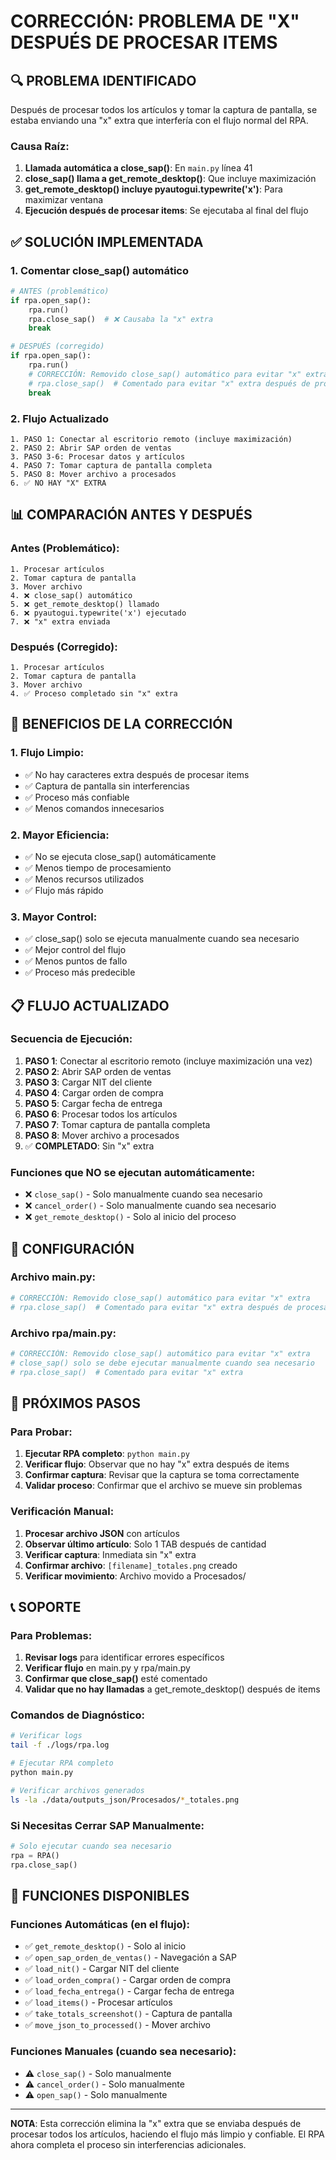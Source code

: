 # CORRECCIÓN: PROBLEMA DE "X" DESPUÉS DE PROCESAR ITEMS

## **🔍 PROBLEMA IDENTIFICADO**

Después de procesar todos los artículos y tomar la captura de pantalla, se estaba enviando una "x" extra que interfería con el flujo normal del RPA.

### **Causa Raíz:**
1. **Llamada automática a close_sap()**: En `main.py` línea 41
2. **close_sap() llama a get_remote_desktop()**: Que incluye maximización
3. **get_remote_desktop() incluye pyautogui.typewrite('x')**: Para maximizar ventana
4. **Ejecución después de procesar items**: Se ejecutaba al final del flujo

## **✅ SOLUCIÓN IMPLEMENTADA**

### **1. Comentar close_sap() automático**
```python
# ANTES (problemático)
if rpa.open_sap():
    rpa.run()
    rpa.close_sap()  # ❌ Causaba la "x" extra
    break

# DESPUÉS (corregido)
if rpa.open_sap():
    rpa.run()
    # CORRECCIÓN: Removido close_sap() automático para evitar "x" extra
    # rpa.close_sap()  # Comentado para evitar "x" extra después de procesar items
    break
```

### **2. Flujo Actualizado**
```
1. PASO 1: Conectar al escritorio remoto (incluye maximización)
2. PASO 2: Abrir SAP orden de ventas
3. PASO 3-6: Procesar datos y artículos
4. PASO 7: Tomar captura de pantalla completa
5. PASO 8: Mover archivo a procesados
6. ✅ NO HAY "X" EXTRA
```

## **📊 COMPARACIÓN ANTES Y DESPUÉS**

### **Antes (Problemático):**
```
1. Procesar artículos
2. Tomar captura de pantalla
3. Mover archivo
4. ❌ close_sap() automático
5. ❌ get_remote_desktop() llamado
6. ❌ pyautogui.typewrite('x') ejecutado
7. ❌ "x" extra enviada
```

### **Después (Corregido):**
```
1. Procesar artículos
2. Tomar captura de pantalla
3. Mover archivo
4. ✅ Proceso completado sin "x" extra
```

## **🎯 BENEFICIOS DE LA CORRECCIÓN**

### **1. Flujo Limpio:**
- ✅ No hay caracteres extra después de procesar items
- ✅ Captura de pantalla sin interferencias
- ✅ Proceso más confiable
- ✅ Menos comandos innecesarios

### **2. Mayor Eficiencia:**
- ✅ No se ejecuta close_sap() automáticamente
- ✅ Menos tiempo de procesamiento
- ✅ Menos recursos utilizados
- ✅ Flujo más rápido

### **3. Mayor Control:**
- ✅ close_sap() solo se ejecuta manualmente cuando sea necesario
- ✅ Mejor control del flujo
- ✅ Menos puntos de fallo
- ✅ Proceso más predecible

## **📋 FLUJO ACTUALIZADO**

### **Secuencia de Ejecución:**
1. **PASO 1**: Conectar al escritorio remoto (incluye maximización una vez)
2. **PASO 2**: Abrir SAP orden de ventas
3. **PASO 3**: Cargar NIT del cliente
4. **PASO 4**: Cargar orden de compra
5. **PASO 5**: Cargar fecha de entrega
6. **PASO 6**: Procesar todos los artículos
7. **PASO 7**: Tomar captura de pantalla completa
8. **PASO 8**: Mover archivo a procesados
9. ✅ **COMPLETADO**: Sin "x" extra

### **Funciones que NO se ejecutan automáticamente:**
- ❌ `close_sap()` - Solo manualmente cuando sea necesario
- ❌ `cancel_order()` - Solo manualmente cuando sea necesario
- ❌ `get_remote_desktop()` - Solo al inicio del proceso

## **🔧 CONFIGURACIÓN**

### **Archivo main.py:**
```python
# CORRECCIÓN: Removido close_sap() automático para evitar "x" extra
# rpa.close_sap()  # Comentado para evitar "x" extra después de procesar items
```

### **Archivo rpa/main.py:**
```python
# CORRECCIÓN: Removido close_sap() automático para evitar "x" extra
# close_sap() solo se debe ejecutar manualmente cuando sea necesario
# rpa.close_sap()  # Comentado para evitar "x" extra
```

## **🚀 PRÓXIMOS PASOS**

### **Para Probar:**
1. **Ejecutar RPA completo**: `python main.py`
2. **Verificar flujo**: Observar que no hay "x" extra después de items
3. **Confirmar captura**: Revisar que la captura se toma correctamente
4. **Validar proceso**: Confirmar que el archivo se mueve sin problemas

### **Verificación Manual:**
1. **Procesar archivo JSON** con artículos
2. **Observar último artículo**: Solo 1 TAB después de cantidad
3. **Verificar captura**: Inmediata sin "x" extra
4. **Confirmar archivo**: `[filename]_totales.png` creado
5. **Verificar movimiento**: Archivo movido a Procesados/

## **📞 SOPORTE**

### **Para Problemas:**
1. **Revisar logs** para identificar errores específicos
2. **Verificar flujo** en main.py y rpa/main.py
3. **Confirmar que close_sap()** esté comentado
4. **Validar que no hay llamadas** a get_remote_desktop() después de items

### **Comandos de Diagnóstico:**
```bash
# Verificar logs
tail -f ./logs/rpa.log

# Ejecutar RPA completo
python main.py

# Verificar archivos generados
ls -la ./data/outputs_json/Procesados/*_totales.png
```

### **Si Necesitas Cerrar SAP Manualmente:**
```python
# Solo ejecutar cuando sea necesario
rpa = RPA()
rpa.close_sap()
```

## **🎯 FUNCIONES DISPONIBLES**

### **Funciones Automáticas (en el flujo):**
- ✅ `get_remote_desktop()` - Solo al inicio
- ✅ `open_sap_orden_de_ventas()` - Navegación a SAP
- ✅ `load_nit()` - Cargar NIT del cliente
- ✅ `load_orden_compra()` - Cargar orden de compra
- ✅ `load_fecha_entrega()` - Cargar fecha de entrega
- ✅ `load_items()` - Procesar artículos
- ✅ `take_totals_screenshot()` - Captura de pantalla
- ✅ `move_json_to_processed()` - Mover archivo

### **Funciones Manuales (cuando sea necesario):**
- ⚠️ `close_sap()` - Solo manualmente
- ⚠️ `cancel_order()` - Solo manualmente
- ⚠️ `open_sap()` - Solo manualmente

---

**NOTA**: Esta corrección elimina la "x" extra que se enviaba después de procesar todos los artículos, haciendo el flujo más limpio y confiable. El RPA ahora completa el proceso sin interferencias adicionales. 